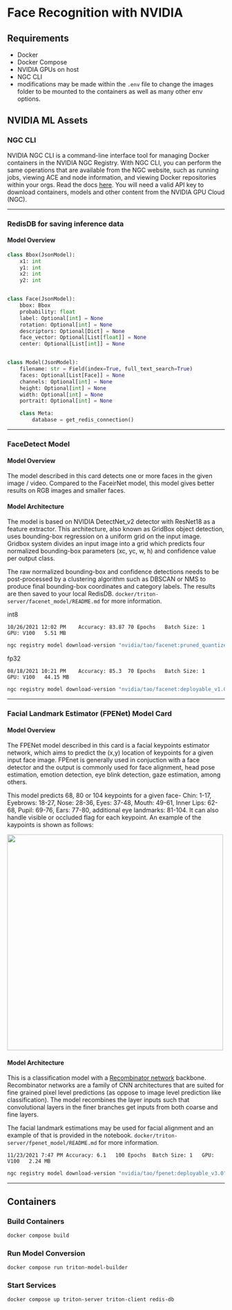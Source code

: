 # Face Recognition with NVIDIA

## Requirements

- Docker
- Docker Compose
- NVIDIA GPUs on host
- NGC CLI
- modifications may be made within the `.env` file to change the images folder to be mounted to the containers as well as many other env options.

## NVIDIA ML Assets

### NGC CLI

NVIDIA NGC CLI is a command-line interface tool for managing Docker containers in the NVIDIA NGC Registry. With NGC CLI, you can perform the same operations that are available from the NGC website, such as running jobs, viewing ACE and node information, and viewing Docker repositories within your orgs. Read the docs [here](https://docs.ngc.nvidia.com/cli/index.html). You will need a valid API key to download containers, models and other content from the NVIDIA GPU Cloud (NGC).

---

### RedisDB for saving inference data

#### Model Overview

```python
class Bbox(JsonModel):
    x1: int
    y1: int
    x2: int
    y2: int


class Face(JsonModel):
    bbox: Bbox
    probability: float
    label: Optional[int] = None
    rotation: Optional[int] = None
    descriptors: Optional[Dict] = None
    face_vector: Optional[List[float]] = None
    center: Optional[List[int]] = None


class Model(JsonModel):
    filename: str = Field(index=True, full_text_search=True)
    faces: Optional[List[Face]] = None
    channels: Optional[int] = None
    height: Optional[int] = None
    width: Optional[int] = None
    portrait: Optional[int] = None

    class Meta:
        database = get_redis_connection()
```

---

### FaceDetect Model

#### Model Overview <a class="anchor" name="model_overview"></a>

The model described in this card detects one or more faces in the given image / video. Compared to the FaceirNet model, this model gives better results on RGB images and smaller faces.

#### Model Architecture <a class="anchor" name="model_architecture"></a>

The model is based on NVIDIA DetectNet_v2 detector with ResNet18 as a feature extractor. This architecture, also known as GridBox object detection, uses bounding-box regression on a uniform grid on the input image. Gridbox system divides an input image into a grid which predicts four normalized bounding-box parameters (xc, yc, w, h) and confidence value per output class.

The raw normalized bounding-box and confidence detections needs to be post-processed by a clustering algorithm such as DBSCAN or NMS to produce final bounding-box coordinates and category labels. The results are then saved to your local RedisDB. `docker/triton-server/facenet_model/README.md` for more information.

int8

`10/26/2021 12:02 PM    Accuracy: 83.87 70 Epochs   Batch Size: 1   GPU: V100   5.51 MB`

```sh
ngc registry model download-version "nvidia/tao/facenet:pruned_quantized_v2.0.1" --dest docker/triton-server/facenet_model
```

fp32

`08/18/2021 10:21 PM    Accuracy: 85.3  70 Epochs   Batch Size: 1   GPU: V100   44.15 MB`

```sh
ngc registry model download-version "nvidia/tao/facenet:deployable_v1.0" --dest docker/triton-server/facenet_model
```

---

### Facial Landmark Estimator (FPENet) Model Card

#### Model Overview <a class="anchor" name="model_overview"></a>

The FPENet model described in this card is a facial keypoints estimator network, which aims to predict the (x,y) location of keypoints for a given input face image. FPEnet is generally used in conjuction with a face detector and the output is commonly used for face alignment, head pose estimation, emotion detection, eye blink detection, gaze estimation, among others.

This model predicts 68, 80 or 104 keypoints for a given face- Chin: 1-17, Eyebrows: 18-27, Nose: 28-36, Eyes: 37-48, Mouth: 49-61, Inner Lips: 62-68, Pupil: 69-76, Ears: 77-80, additional eye landmarks: 81-104. It can also handle visible or occluded flag for each keypoint. An example of the kaypoints is shown as follows:

<img style="center" src="https://developer.nvidia.com/sites/default/files/akamai/TLT/fpe_sample_keypoints.png" width="500"> <br>

#### Model Architecture <a class="anchor" name="model_architecture"></a>

This is a classification model with a [Recombinator network](https://openaccess.thecvf.com/content_cvpr_2016/papers/Honari_Recombinator_Networks_Learning_CVPR_2016_paper.pdf) backbone. Recombinator networks are a family of CNN architectures that are suited for fine grained pixel level predictions (as oppose to image level prediction like classification). The model recombines the layer inputs such that convolutional layers in the finer branches get inputs from both coarse and fine layers.

The facial landmark estimations may be used for facial alignment and an example of that is provided in the notebook. `docker/triton-server/fpenet_model/README.md` for more information.

`11/23/2021 7:47 PM Accuracy: 6.1   100 Epochs  Batch Size: 1   GPU: V100   2.24 MB`

```sh
ngc registry model download-version "nvidia/tao/fpenet:deployable_v3.0" --dest docker/triton-server/fpenet_model
```

---

## Containers

### Build Containers

```sh
docker compose build
```

### Run Model Conversion

```sh
docker compose run triton-model-builder
```

### Start Services

```sh
docker compose up triton-server triton-client redis-db
```
